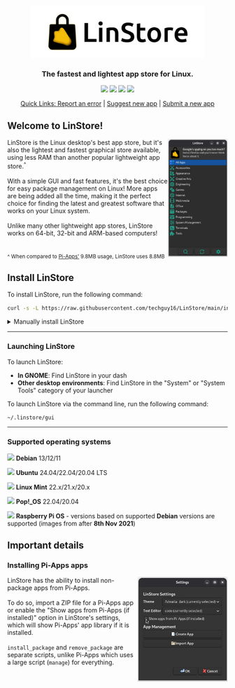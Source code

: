 <p align="center">
  <img src="https://raw.githubusercontent.com/techguy16/LinStore/refs/heads/main/images/banner.png" alt="LinStore logo" style="height:120px;"><br>
  <h3 align=center>The <b>fastest</b> and <b>lightest</b> app store for Linux.</h3>
</p>

<p align="center">
    <a href="https://github.com/techguy16/LinStore/stargazers"><img src="https://img.shields.io/github/stars/techguy16/LinStore"></a>
    <a href="https://github.com/techguy16/LinStore/network/members"><img src="https://img.shields.io/github/forks/techguy16/LinStore"></a>
    <a href="https://github.com/techguy16/LinStore/pulls"><img src="https://img.shields.io/github/issues-pr/techguy16/LinStore"></a>
    <a href="https://github.com/techguy16/LinStore/issues?q=is%3Aopen"><img src="https://img.shields.io/github/issues/techguy16/LinStore">
</p>

<p align="center">
  Quick Links: 
  <a href="https://github.com/techguy16/LinStore/issues/new?template=bug.yml">Report an error</a> |
  <a href="https://github.com/techguy16/LinStore/issues/new?template=app-request.yml">Suggest new app</a> |
  <a href="https://github.com/techguy16/LinStore/issues/new?template=app-submission.yml">Submit a new app</a>
</p>

## Welcome to LinStore!
<img src="https://raw.githubusercontent.com/techguy16/LinStore/refs/heads/main/images/screenshots/1.png" align="right" height="270px">
LinStore is the Linux desktop's best app store, but it's also the lightest and fastest graphical store available, using less RAM than another popular lightweight app store.<sup>^</sup>
<br><br>
With a simple GUI and fast features, it's the best choice for easy package management on Linux! More apps are being added all the time, making it the perfect choice for finding the latest and greatest software that works on your Linux system.
<br><br>
Unlike many other lightweight app stores, LinStore works on 64-bit, 32-bit and ARM-based computers!
<br><br>

<sub>^ When compared to [Pi-Apps'](https://github.com/Botspot/pi-apps) 9.8MB usage, LinStore uses 8.8MB</sub>

## Install LinStore
To install LinStore, run the following command:
```bash
curl -s -L https://raw.githubusercontent.com/techguy16/LinStore/main/install | bash
```

<details>
<summary>Manually install LinStore</summary>

```bash
git clone https://github.com/techguy16/LinStore ~/.linstore
cd ~/.linstore
chmod +x install
./install
```
</details>

<hr>

### Launching LinStore
To launch LinStore:
- **In GNOME**: Find LinStore in your dash
- **Other desktop environments**: Find LinStore in the "System" or "System Tools" category of your launcher

To launch LinStore via the command line, run the following command:
```bash
~/.linstore/gui
```

<hr>

### Supported operating systems
<img src="https://upload.wikimedia.org/wikipedia/commons/thumb/6/66/Openlogo-debianV2.svg/1200px-Openlogo-debianV2.svg.png" height="16px"> **Debian** 13/12/11

<img src="https://res.cloudinary.com/canonical/image/fetch/f_auto,q_auto,fl_sanitize,c_fill,w_100/https%3A%2F%2Fapi.charmhub.io%2Fapi%2Fv1%2Fmedia%2Fdownload%2Fcharm_Jfd56ZWJ9IaNHuPjXVLP9d9Xa2XMTSKp_icon_ad1a94cf9bb9f68614cb6c17e54e2fbd9dcc7fecc514dc6012b7f58fb5b87f8f.png" height="16px"> **Ubuntu** 24.04/22.04/20.04 LTS

<img src="https://upload.wikimedia.org/wikipedia/commons/thumb/3/3f/Linux_Mint_logo_without_wordmark.svg/1200px-Linux_Mint_logo_without_wordmark.svg.png" height="16px"> **Linux Mint** 22.x/21.x/20.x 

<img src="https://upload.wikimedia.org/wikipedia/commons/thumb/4/46/Pop%21_OS_Icon.svg/2048px-Pop%21_OS_Icon.svg.png" height="16px"> **Pop!_OS** 22.04/20.04

<img src="https://www.svgrepo.com/show/303239/raspberry-pi-logo.svg" height="16px"> **Raspberry Pi OS** - versions based on supported **Debian** versions are supported (images from after **8th Nov 2021**)

## Important details

### Installing Pi-Apps apps
<img src="https://raw.githubusercontent.com/techguy16/LinStore/refs/heads/main/images/screenshots/2.png" align="right" height="240">
LinStore has the ability to install non-package apps from Pi-Apps. <br><br>To do so, import a ZIP file for a Pi-Apps app or enable the "Show apps from Pi-Apps (if installed)" option in LinStore's settings, which will show Pi-Apps' app library if it is installed.
<br><br>
<code>install_package</code> and <code>remove_package</code> are separate scripts, unlike Pi-Apps which uses a large script (<code>manage</code>) for everything.

